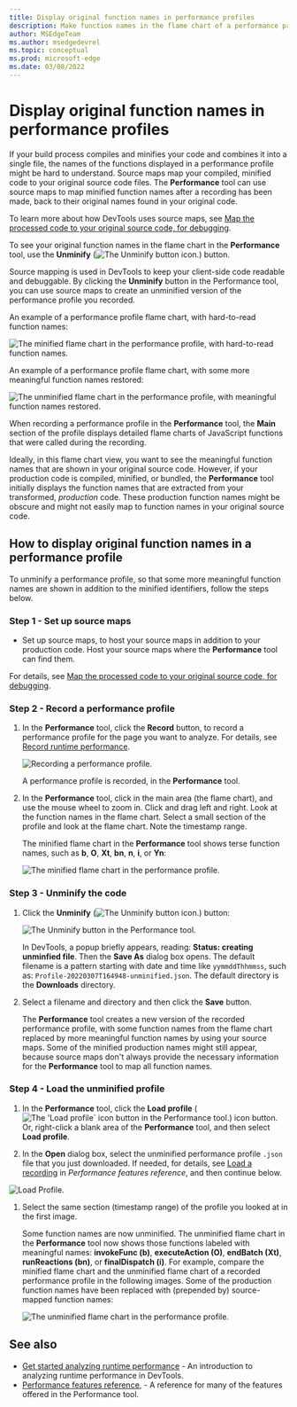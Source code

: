 ```yaml
---
title: Display original function names in performance profiles
description: Make function names in the flame chart of a performance profile more readable by using source maps, in Microsoft Edge DevTools.
author: MSEdgeTeam
ms.author: msedgedevrel
ms.topic: conceptual
ms.prod: microsoft-edge
ms.date: 03/08/2022
---
```

# Display original function names in performance profiles

<!-- todo: review all mentions of "source mapping" in this article - what is the relation between these 3 features/technologies?
*  source mapping and its UX/benefits
*  unminification and its UX/benefits
*  ADO secure server (for source maps) and its UX/benefits
-->

If your build process compiles and minifies your code and combines it into a single file, the names of the functions displayed in a performance profile might be hard to understand.  Source maps map your compiled, minified code to your original source code files.  The **Performance** tool can use source maps to map minified function names after a recording has been made, back to their original names found in your original code.
   
To learn more about how DevTools uses source maps, see [Map the processed code to your original source code, for debugging](../javascript/source-maps.md).
   
To see your original function names in the flame chart in the **Performance** tool, use the **Unminify** (![The Unminify button icon.](images/unminify-icon.png)) button.

Source mapping is used in DevTools to keep your client-side code readable and debuggable.  By clicking the **Unminify** button in the Performance tool, you can use source maps to create an unminified version of the performance profile you recorded.

An example of a performance profile flame chart, with hard-to-read function names:

![The minified flame chart in the performance profile, with hard-to-read function names.](images/minified-perf-profile.msft.png)

An example of a performance profile flame chart, with some more meaningful function names restored:

![The unminified flame chart in the performance profile, with meaningful function names restored.](images/unminified-perf-profile.msft.png)

When recording a performance profile in the **Performance** tool, the **Main** section of the profile displays detailed flame charts of JavaScript functions that were called during the recording.  

Ideally, in this flame chart view, you want to see the meaningful function names that are shown in your original source code.  However, if your production code is compiled, minified, or bundled, the **Performance** tool initially displays the function names that are extracted from your transformed, _production_ code.  These production function names might be obscure and might not easily map to function names in your original source code.


<!-- ====================================================================== -->
## How to display original function names in a performance profile

To unminify a performance profile, so that some more meaningful function names are shown in addition to the minified identifiers, follow the steps below.


### Step 1 - Set up source maps

*  Set up source maps, to host your source maps in addition to your production code.  Host your source maps where the **Performance** tool can find them.
<!-- todo: explain where to host source maps-->
<!-- todo: describe the folder structure:
```
x
  x
```
-->

For details, see [Map the processed code to your original source code, for debugging](/microsoft-edge/devtools-guide-chromium/javascript/source-maps).


### Step 2 - Record a performance profile

1. In the **Performance** tool, click the **Record** button, to record a performance profile for the page you want to analyze.  For details, see [Record runtime performance](/microsoft-edge/devtools-guide-chromium/evaluate-performance/reference).

   ![Recording a performance profile.](../media/evaluate-performance-performance-record-highlight.msft.png)

   A performance profile is recorded, in the **Performance** tool.

1. In the **Performance** tool, click in the main area (the flame chart), and use the mouse wheel to zoom in.  Click and drag left and right.  Look at the function names in the flame chart.  Select a small section of the profile and look at the flame chart.  Note the timestamp range.

   The minified flame chart in the **Performance** tool shows terse function names, such as **b**, **O**, **Xt**, **bn**, **n**, **i**, or **Yn**:

   ![The minified flame chart in the performance profile.](images/minified-perf-profile.msft.png)


### Step 3 - Unminify the code

1. Click the **Unminify** (![The Unminify button icon.](images/unminify-icon.png)) button:

   ![The Unminify button in the Performance tool.](images/perf-profile-unminify-button.msft.png)

   In DevTools, a popup briefly appears, reading: **Status: creating unminfied file**.  Then the **Save As** dialog box opens.  The default filename is a pattern starting with date and time like `yymmddThhmmss`, such as: `Profile-20220307T164948-unminified.json`.  The default directory is the **Downloads** directory.

1. Select a filename and directory and then click the **Save** button.

   The **Performance** tool creates a new version of the recorded performance profile, with some function names from the flame chart replaced by more meaningful function names by using your source maps.  Some of the minified production names might still appear, because source maps don't always provide the necessary information for the **Performance** tool to map all function names.


### Step 4 - Load the unminified profile

1. In the **Performance** tool, click the **Load profile** (![The 'Load profile` icon button in the Performance tool.](images/load-profile-icon.png)) icon button.  Or, right-click a blank area of the **Performance** tool, and then select **Load profile**.

1.  In the **Open** dialog box, select the unminified performance profile `.json` file that you just downloaded.  If needed, for details, see [Load a recording](/microsoft-edge/devtools-guide-chromium/evaluate-performance/reference#load-a-recording) in _Performance features reference_, and then continue below.

   ![Load Profile.](../media/evaluate-performance-performance-refreshed-disable-javascript-samples-checkbox-off-load-profile.msft.png)

1. Select the same section (timestamp range) of the profile you looked at in the first image.

   Some function names are now unminified.  The unminified flame chart in the **Performance** tool now shows those functions labeled with meaningful names: **invokeFunc (b)**, **executeAction (O)**, **endBatch (Xt)**, **runReactions (bn)**, or **finalDispatch (i)**.  For example, compare the minified flame chart and the unminified flame chart of a recorded performance profile in the following images.  Some of the production function names have been replaced with (prepended by) source-mapped function names:

   ![The unminified flame chart in the performance profile.](images/unminified-perf-profile.msft.png)


<!-- ====================================================================== -->
## See also

* [Get started analyzing runtime performance](index.md) - An introduction to analyzing runtime performance in DevTools.
* [Performance features reference](reference.md), - A reference for many of the features offered in the Performance tool.
